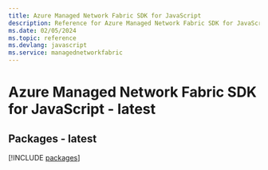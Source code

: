 ```yaml
---
title: Azure Managed Network Fabric SDK for JavaScript
description: Reference for Azure Managed Network Fabric SDK for JavaScript
ms.date: 02/05/2024
ms.topic: reference
ms.devlang: javascript
ms.service: managednetworkfabric
---
```

# Azure Managed Network Fabric SDK for JavaScript - latest
## Packages - latest
[!INCLUDE [packages](managed-network-fabric-index.md)]